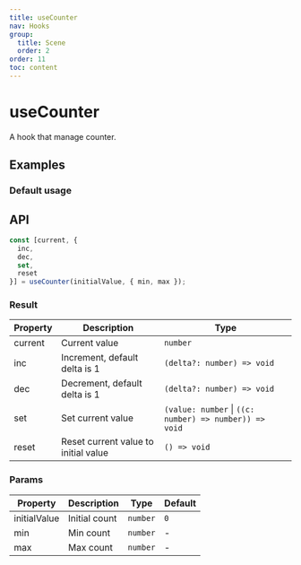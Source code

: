 ```yaml
---
title: useCounter
nav: Hooks
group:
  title: Scene
  order: 2
order: 11
toc: content
---
```


# useCounter

A hook that manage counter.

## Examples

### Default usage

<code src="./demo/demo1.tsx"></code>

## API

```typescript
const [current, {
  inc,
  dec,
  set,
  reset
}] = useCounter(initialValue, { min, max });
```

### Result

| Property | Description                          | Type                                                   |
| -------- | ------------------------------------ | ------------------------------------------------------ |
| current  | Current value                        | `number`                                               |
| inc      | Increment, default delta is 1        | `(delta?: number) => void`                             |
| dec      | Decrement, default delta is 1        | `(delta?: number) => void`                             |
| set      | Set current value                    | `(value: number` \| `((c: number) => number)) => void` |
| reset    | Reset current value to initial value | `() => void`                                           |

### Params

| Property     | Description   | Type     | Default |
| ------------ | ------------- | -------- | ------- |
| initialValue | Initial count | `number` | `0`     |
| min          | Min count     | `number` | -       |
| max          | Max count     | `number` | -       |
